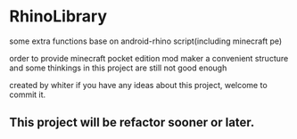 # RhinoLibrary
some extra functions base on android-rhino script(including minecraft pe)

order to provide minecraft pocket edition mod maker a convenient structure
and some thinkings in this project are still not good enough

created by whiter
if you have any ideas about this project, welcome to commit it.


## This project will be refactor sooner or later.
